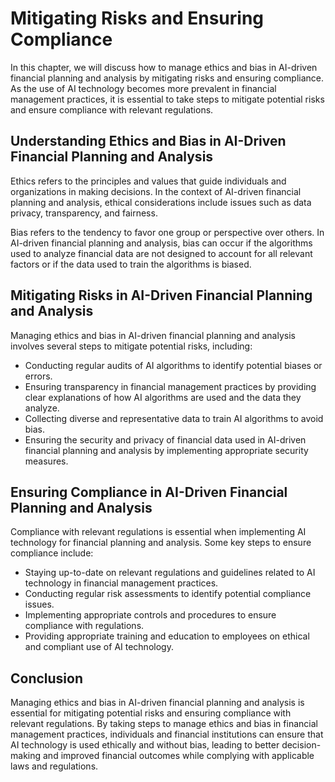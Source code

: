 Mitigating Risks and Ensuring Compliance
==========================================================================================================================

In this chapter, we will discuss how to manage ethics and bias in AI-driven financial planning and analysis by mitigating risks and ensuring compliance. As the use of AI technology becomes more prevalent in financial management practices, it is essential to take steps to mitigate potential risks and ensure compliance with relevant regulations.

Understanding Ethics and Bias in AI-Driven Financial Planning and Analysis
--------------------------------------------------------------------------

Ethics refers to the principles and values that guide individuals and organizations in making decisions. In the context of AI-driven financial planning and analysis, ethical considerations include issues such as data privacy, transparency, and fairness.

Bias refers to the tendency to favor one group or perspective over others. In AI-driven financial planning and analysis, bias can occur if the algorithms used to analyze financial data are not designed to account for all relevant factors or if the data used to train the algorithms is biased.

Mitigating Risks in AI-Driven Financial Planning and Analysis
-------------------------------------------------------------

Managing ethics and bias in AI-driven financial planning and analysis involves several steps to mitigate potential risks, including:

* Conducting regular audits of AI algorithms to identify potential biases or errors.
* Ensuring transparency in financial management practices by providing clear explanations of how AI algorithms are used and the data they analyze.
* Collecting diverse and representative data to train AI algorithms to avoid bias.
* Ensuring the security and privacy of financial data used in AI-driven financial planning and analysis by implementing appropriate security measures.

Ensuring Compliance in AI-Driven Financial Planning and Analysis
----------------------------------------------------------------

Compliance with relevant regulations is essential when implementing AI technology for financial planning and analysis. Some key steps to ensure compliance include:

* Staying up-to-date on relevant regulations and guidelines related to AI technology in financial management practices.
* Conducting regular risk assessments to identify potential compliance issues.
* Implementing appropriate controls and procedures to ensure compliance with regulations.
* Providing appropriate training and education to employees on ethical and compliant use of AI technology.

Conclusion
----------

Managing ethics and bias in AI-driven financial planning and analysis is essential for mitigating potential risks and ensuring compliance with relevant regulations. By taking steps to manage ethics and bias in financial management practices, individuals and financial institutions can ensure that AI technology is used ethically and without bias, leading to better decision-making and improved financial outcomes while complying with applicable laws and regulations.
